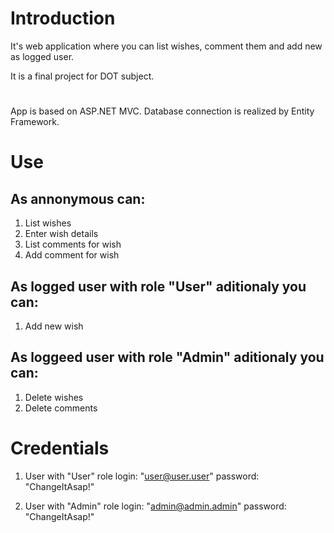 # Introduction
It's web application where you can list wishes, comment them and add new as logged user.

It is a final project for DOT subject.

# 
App is based on ASP.NET MVC. Database connection is realized by Entity Framework. 

# Use
## As annonymous can: 
1. List wishes
2. Enter wish details
3. List comments for wish
4. Add comment for wish

## As logged user with role "User" aditionaly you can:
1. Add new wish

## As loggeed user with role "Admin" aditionaly you can:
1. Delete wishes
2. Delete comments


# Credentials
1. User with "User" role
login: "user@user.user"
password: "ChangeItAsap!"

2. User with "Admin" role
login: "admin@admin.admin"
password: "ChangeItAsap!"